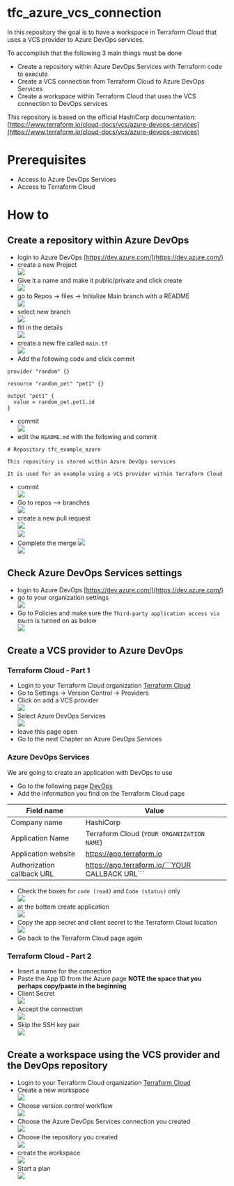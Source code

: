 # tfc_azure_vcs_connection

In this repository the goal is to have a workspace in Terraform Cloud that uses a VCS provider to Azure DevOps services.

To accomplish that the following 3 main things must be done

- Create a repository within Azure DevOps Services with Terraform code to execute
- Create a VCS connection from Terraform Cloud to Azure DevOps Services
- Create a workspace within Terraform Cloud that uses the VCS connection to DevOps services

This repository is based on the official HashiCorp documentation:  
[https://www.terraform.io/cloud-docs/vcs/azure-devops-services](https://www.terraform.io/cloud-docs/vcs/azure-devops-services)


# Prerequisites

- Access to Azure DevOps Services
- Access to Terraform Cloud

# How to

## Create a repository within Azure DevOps

- login to Azure DevOps
[https://dev.azure.com/](https://dev.azure.com/)
- create a new Project   
![](media/2022-03-22-15-11-24.png)  
- Give it a name and make it public/private and click create    
![](media/2022-03-22-15-12-37.png)  
- go to Repos -> files -> Initialize Main branch with a README     
![](media/2022-03-22-15-14-49.png)  
- select new branch    
![](media/2022-03-22-15-15-30.png)  
- fill in the details   
![](media/2022-03-22-15-16-18.png)  
- create a new file called ```main.tf```  
![](media/2022-03-22-15-17-06.png)  
- Add the following code and click commit
```
provider "random" {}

resource "random_pet" "pet1" {}

output "pet1" {
  value = random_pet.pet1.id
}
```
- commit  
![](media/2022-03-22-15-19-38.png)  
- edit the ```README.md``` with the following and commit
```
# Repository tfc_example_azure

This repository is stored within Azure DevOps services

It is used for an example using a VCS provider within Terraform Cloud
```
- commit    
![](media/2022-03-22-15-22-04.png)  
- Go to repos --> branches   
![](media/2022-03-22-15-23-19.png)  
- create a new pull request  
![](media/2022-03-22-15-23-48.png)    
![](media/2022-03-22-15-24-32.png)  
- Complete the merge
![](media/2022-03-22-15-25-07.png)  
![](media/2022-03-22-15-25-22.png)  

## Check Azure DevOps Services settings
- login to Azure DevOps
[https://dev.azure.com/](https://dev.azure.com/)
- go to your organization settings  
![](media/2022-03-22-15-27-12.png)  
- Go to Policies and make sure the ```Third-party application access via OAuth``` is turned on as below   
![](media/2022-03-22-15-28-29.png)  

## Create a VCS provider to Azure DevOps

### Terraform Cloud - Part 1
- Login to your Terraform Cloud organization
[Terraform Cloud](https://app.terraform.io/app)
- Go to Settings -> Version Control -> Providers
- Click on add a VCS provider  
![](media/2022-03-22-15-34-01.png)  
- Select Azure DevOps Services  
![](media/2022-03-22-15-34-27.png)
- leave this page open
- Go to the next Chapter on Azure DevOps Services

### Azure DevOps Services
We are going to create an application with DevOps to use
- Go to the following page 
[DevOps](https://aex.dev.azure.com/app/register?mkt=en-US)
- Add the information you find on the Terraform Cloud page

| Field name                 | Value                                       |
| -------------------------- | ------------------------------------------- |
| Company name               | HashiCorp                                   |
| Application Name           | Terraform Cloud (```YOUR ORGANIZATION NAME```)    |
| Application website        | https://app.terraform.io                    |
| Authorization callback URL | https://app.terraform.io/```YOUR CALLBACK URL``` |

- Check the boxes for ```code (read)``` and ```Code (status)``` only  
![](media/2022-03-22-15-43-31.png)  
- at the bottem create application  
![](media/2022-03-22-15-43-58.png)  
- Copy the app secret and client secret to the Terraform Cloud location  
![](media/2022-03-22-15-44-47.png)  
- Go back to the Terraform Cloud page again

### Terraform Cloud - Part 2

- Insert a name for the connection
- Paste the App ID from the Azure page 
**NOTE the space that you perhaps copy/paste in the beginning**
- Client Secret  
![](media/2022-03-22-15-47-46.png)  
- Accept the connection  
![](media/2022-03-22-15-57-39.png)  
- Skip the SSH key pair   
![](media/2022-03-22-15-59-36.png)  

## Create a workspace using the VCS provider and the DevOps repository

- Login to your Terraform Cloud organization
[Terraform Cloud](https://app.terraform.io/app)
- Create a new workspace   
![](media/2022-03-22-16-01-42.png)  
- Choose version control workflow  
![](media/2022-03-22-16-02-06.png) 
- Choose the Azure DevOps Services connection you created  
![](media/2022-03-22-16-02-40.png)  
- Choose the repository you created    
![](media/2022-03-22-16-03-13.png)   
- create the workspace  
![](media/2022-03-22-16-03-40.png)   
- Start a plan    
![](media/2022-03-22-16-05-04.png)  